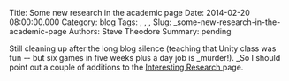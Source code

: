 Title: Some new research in the academic page
Date: 2014-02-20 08:00:00.000
Category: blog
Tags: , , , 
Slug: _some-new-research-in-the-academic-page
Authors: Steve Theodore
Summary: pending

Still cleaning up after the long blog silence (teaching that Unity class was fun -- but six games in five weeks plus a day job is _murder!). _So I should point out a couple of additions to the [Interesting Research ](http://techartsurvival.blogspot.com/p/interesting-graphics-and-animation.html)page.

